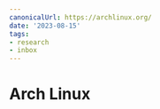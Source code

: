 ```yaml
---
canonicalUrl: https://archlinux.org/
date: '2023-08-15'
tags:
- research
- inbox
---
```


# Arch Linux